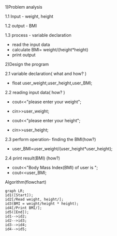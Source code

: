 1)Problem analysis

1.1 Input - weight, height

1.2 output - BMI

1.3 process - variable declaration
   - read the input data
   - calculate BMI= weight/(height*height)
   - print output

2)Design the program

2.1 variable declaration( what and how? )

   - float user_weight,user_height,user_BMI;

2.2 reading input data( how? )

   - cout<<"please enter your weight";

   - cin>>user_weight;

   - cout<<"please enter your height";

   - cin>>user_height;

2.3 perform operation- finding the BMI(how?)

   - user_BMI=user_weight/(user_height*user_height);

2.4 print result(BMI) (how?)

   - cout<<"Body Mass Index(BMI) of user is ";
   - cout<<user_BMI;

Algorithm(flowchart)

```mermaid
graph LR;
id1([Start]);
id2[/Read weight, height/];
id3(BMI = weight/height * height);
id4[/Print BMI/];
id5([End]);
id1-->id2;
id2-->id3;
id3-->id4;
id4-->id5;
```

